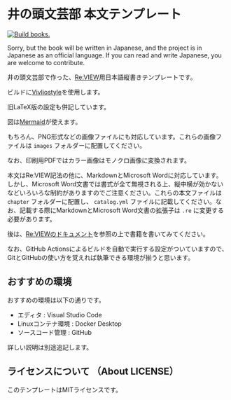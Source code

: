 # 井の頭文芸部 本文テンプレート

[![Build books.](https://github.com/huidetang/XiandaiFenshuTemplate/actions/workflows/jobs.yml/badge.svg)](https://github.com/huidetang/XiandaiFenshuTemplate/actions/workflows/jobs.yml)

Sorry, but the book will be written in Japanese, and the project is in Japanese as an official language. If you can read and write Japanese, you are welcome to contribute.

井の頭文芸部で作った、[Re:VIEW](https://github.com/kmuto/review)用日本語縦書きテンプレートです。

ビルドに[Vivliostyle](https://vivliostyle.org/ja/)を使用します。

旧LaTeX版の設定も併記しています。

図は[Mermaid](https://mermaid.js.org/)が使えます。

もちろん、PNG形式などの画像ファイルにも対応しています。これらの画像ファイルは `images` フォルダーに配置してください。

なお、印刷用PDFではカラー画像はモノクロ画像に変換されます。

本文はRe:VIEW記法の他に、MarkdownとMicrosoft Wordに対応しています。しかし、Microsoft Word文書では書式が全て無視される上、縦中横が効かないなどいろいろな制約がありますのでご注意ください。これらの本文ファイルは `chapter` フォルダーに配置し、 `catalog.yml` ファイルに記載してください。なお、記載する際にMarkdownとMicrosoft Word文書の拡張子は `.re` に変更する必要があります。

後は、[Re:VIEWのドキュメント](https://github.com/kmuto/review/blob/master/doc/format.ja.md)を参照の上で書籍を書いてみてください。

なお、GitHub Actionsによるビルドを自動で実行する設定がついていますので、GitとGitHubの使い方を覚えれば執筆できる環境が揃うと思います。

## おすすめの環境

おすすめの環境は以下の通りです。

- エディタ : Visual Studio Code
- Linuxコンテナ環境 : Docker Desktop
- ソースコード管理 : GitHub

詳しい説明は別途追記します。

## ライセンスについて （About LICENSE）

このテンプレートはMITライセンスです。